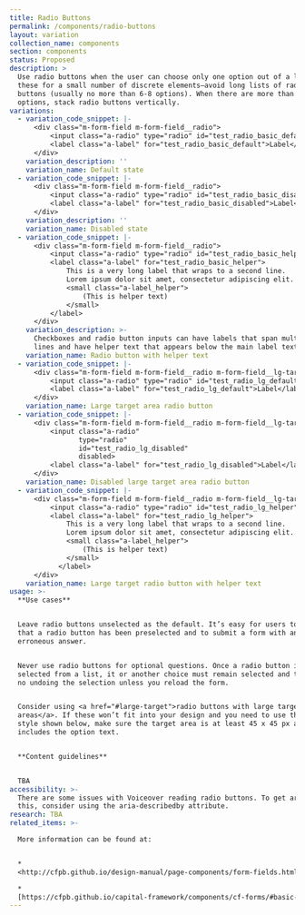 ```yaml
---
title: Radio Buttons
permalink: /components/radio-buttons
layout: variation
collection_name: components
section: components
status: Proposed
description: >
  Use radio buttons when the user can choose only one option out of a list. Use
  these for a small number of discrete elements—avoid long lists of radio
  buttons (usually no more than 6-8 options). When there are more than two
  options, stack radio buttons vertically.
variations:
  - variation_code_snippet: |-
      <div class="m-form-field m-form-field__radio">
          <input class="a-radio" type="radio" id="test_radio_basic_default">
          <label class="a-label" for="test_radio_basic_default">Label</label>
      </div>
    variation_description: ''
    variation_name: Default state
  - variation_code_snippet: |-
      <div class="m-form-field m-form-field__radio">
          <input class="a-radio" type="radio" id="test_radio_basic_disabled" disabled>
          <label class="a-label" for="test_radio_basic_disabled">Label</label>
      </div>
    variation_description: ''
    variation_name: Disabled state
  - variation_code_snippet: |-
      <div class="m-form-field m-form-field__radio">
          <input class="a-radio" type="radio" id="test_radio_basic_helper">
          <label class="a-label" for="test_radio_basic_helper">
              This is a very long label that wraps to a second line.
              Lorem ipsum dolor sit amet, consectetur adipiscing elit.
              <small class="a-label_helper">
                  (This is helper text)
              </small>
          </label>
      </div>
    variation_description: >-
      Checkboxes and radio button inputs can have labels that span multiple
      lines and have helper text that appears below the main label text.
    variation_name: Radio button with helper text
  - variation_code_snippet: |-
      <div class="m-form-field m-form-field__radio m-form-field__lg-target">
          <input class="a-radio" type="radio" id="test_radio_lg_default">
          <label class="a-label" for="test_radio_lg_default">Label</label>
      </div>
    variation_name: Large target area radio button
  - variation_code_snippet: |-
      <div class="m-form-field m-form-field__radio m-form-field__lg-target">
          <input class="a-radio"
                 type="radio"
                 id="test_radio_lg_disabled"
                 disabled>
          <label class="a-label" for="test_radio_lg_disabled">Label</label>
      </div>
    variation_name: Disabled large target area radio button
  - variation_code_snippet: |-
      <div class="m-form-field m-form-field__radio m-form-field__lg-target">
          <input class="a-radio" type="radio" id="test_radio_lg_helper">
          <label class="a-label" for="test_radio_lg_helper">
              This is a very long label that wraps to a second line.
              Lorem ipsum dolor sit amet, consectetur adipiscing elit.
              <small class="a-label_helper">
                  (This is helper text)
              </small>
            </label>
      </div>
    variation_name: Large target radio button with helper text
usage: >-
  **Use cases**


  Leave radio buttons unselected as the default. It’s easy for users to miss
  that a radio button has been preselected and to submit a form with an
  erroneous answer.


  Never use radio buttons for optional questions. Once a radio button is
  selected from a list, it or another choice must remain selected and there is
  no undoing the selection unless you reload the form.


  Consider using <a href="#large-target">radio buttons with large target
  areas</a>. If these won’t fit into your design and you need to use the default
  style shown below, make sure the target area is at least 45 x 45 px and
  includes the option text.


  **Content guidelines**


  TBA
accessibility: >-
  There are some issues with Voiceover reading radio buttons. To get around
  this, consider using the aria-describedby attribute.
research: TBA
related_items: >-

  More information can be found at:


  *
  <http://cfpb.github.io/design-manual/page-components/form-fields.html#radio-buttons>

  *
  [https://cfpb.github.io/capital-framework/components/cf-forms/#basic-radio-buttons](http://cfpb.github.io/design-manual/page-components/form-fields.html#radio-buttons)
---
```



